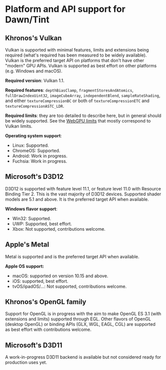 # Platform and API support for Dawn/Tint

## Khronos's Vulkan

Vulkan is supported with minimal features, limits and extensions being required (what's required has been measured to be widely available).
Vulkan is the preferred target API on platforms that don't have other "modern" GPU APIs.
Vulkan is supported as best effort on other platforms (e.g. Windows and macOS).

**Required version**: Vulkan 1.1.

**Required features**: `depthBiasClamp`, `fragmentStoresAndAtomics`, `fullDrawIndexUint32`, `imageCubeArray`, `independentBlend`, `sampleRateShading`, and either `textureCompressionBC` or both of `textureCompressionETC` and `textureCompressionASTC_LDR`.

**Required limits**: they are too detailed to describe here, but in general should be widely supported.
See the [WebGPU limits](https://gpuweb.github.io/gpuweb/#limits) that mostly correspond to Vulkan limits.

**Operating system support**:

 - Linux: Supported.
 - ChromeOS: Supported.
 - Android: Work in progress.
 - Fuchsia: Work in progress.

## Microsoft's D3D12

D3D12 is supported with feature level 11.1, or feature level 11.0 with Resource Binding Tier 2.
This is the vast majority of D3D12 devices.
Supported shader models are 5.1 and above. It is the preferred target API when available.

**Windows flavor support**:

 - Win32: Supported.
 - UWP: Supported, best effort.
 - Xbox: Not supported, contributions welcome.

## Apple's Metal

Metal is supported and is the preferred target API when available.

**Apple OS support:**

 - macOS: supported on version 10.15 and above.
 - iOS: supported, best effort.
 - tvOS/ipadOS/...: Not supported, contributions welcome.

## Khronos's OpenGL family

Support for OpenGL is in progress with the aim to make OpenGL ES 3.1 (with extensions and limits) supported through EGL.
Other flavors of OpenGL (desktop OpenGL) or binding APIs (GLX, WGL, EAGL, CGL) are supported as best effort with contributions welcome.

## Microsoft's D3D11

A work-in-progress D3D11 backend is available but not considered ready for production uses yet.
